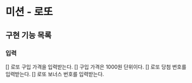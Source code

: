 # 미션 - 로또

## 구현 기능 목록
### 입력

[] 로또 구입 가격을 입력받는다.
  [] 구입 가격은 1000원 단위이다.
[] 로또 당첨 번호를 입력받는다.
[] 로또 보너스 번호를 입력받는다.


